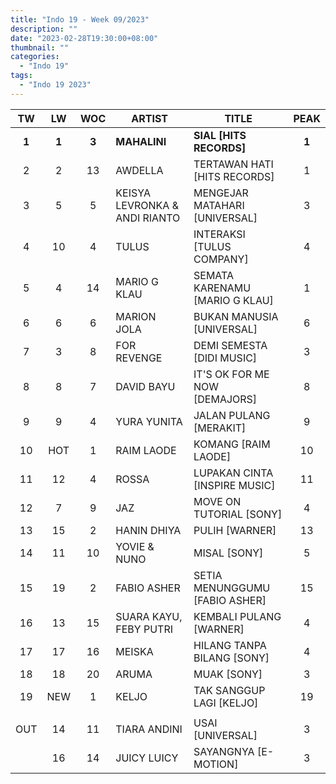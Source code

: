 ```yaml
---
title: "Indo 19 - Week 09/2023"
description: ""
date: "2023-02-28T19:30:00+08:00"
thumbnail: ""
categories:
  - "Indo 19"
tags:
  - "Indo 19 2023"
---
```

<!--more-->
|TW|LW|WOC|ARTIST|TITLE|PEAK|
|:----:|:----:|:----:|----|----|:----:|
|**1**|**1**|**3**|**MAHALINI**|**SIAL [HITS RECORDS]**|**1**|
|2|2|13|AWDELLA|TERTAWAN HATI [HITS RECORDS]|1|
|3|5|5|KEISYA LEVRONKA & ANDI RIANTO|MENGEJAR MATAHARI [UNIVERSAL]|3|
|4|10|4|TULUS|INTERAKSI [TULUS COMPANY]|4|
|5|4|14|MARIO G KLAU|SEMATA KARENAMU [MARIO G KLAU]|1|
|6|6|6|MARION JOLA|BUKAN MANUSIA [UNIVERSAL]|6|
|7|3|8|FOR REVENGE|DEMI SEMESTA [DIDI MUSIC]|3|
|8|8|7|DAVID BAYU|IT'S OK FOR ME NOW [DEMAJORS]|8|
|9|9|4|YURA YUNITA|JALAN PULANG [MERAKIT]|9|
|10|HOT|1|RAIM LAODE|KOMANG [RAIM LAODE]|10|
|11|12|4|ROSSA|LUPAKAN CINTA [INSPIRE MUSIC]|11|
|12|7|9|JAZ|MOVE ON TUTORIAL [SONY]|4|
|13|15|2|HANIN DHIYA|PULIH [WARNER]|13|
|14|11|10|YOVIE & NUNO|MISAL [SONY]|5|
|15|19|2|FABIO ASHER|SETIA MENUNGGUMU [FABIO ASHER]|15|
|16|13|15|SUARA KAYU, FEBY PUTRI|KEMBALI PULANG [WARNER]|4|
|17|17|16|MEISKA|HILANG TANPA BILANG [SONY]|4|
|18|18|20|ARUMA|MUAK [SONY]|3|
|19|NEW|1|KELJO|TAK SANGGUP LAGI [KELJO]|19|
| | | | | | |
|OUT|14|11|TIARA ANDINI|USAI [UNIVERSAL]|3|
| |16|14|JUICY LUICY|SAYANGNYA [E-MOTION]|3|